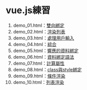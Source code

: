 # vue.js練習
1. demo_01.html：[雙向綁定](https://github.com/MckeyHong/mk_vue/blob/master/demo_01.html)
2. demo_02.html：[渲染列表](https://github.com/MckeyHong/mk_vue/blob/master/demo_02.html)
3. demo_03.html：[處理用戶輸入](https://github.com/MckeyHong/mk_vue/blob/master/demo_03.html)
4. demo_04.html：[綜合](https://github.com/MckeyHong/mk_vue/blob/master/demo_04.html)
5. demo_05.html：[響應的資料綁定](https://github.com/MckeyHong/mk_vue/blob/master/demo_05.html)
6. demo_06.html：[資料綁定語法](https://github.com/MckeyHong/mk_vue/blob/master/demo_06.html)
7. demo_07.html：[計算屬性](https://github.com/MckeyHong/mk_vue/blob/master/demo_07.html)
8. demo_08.html：[class與style綁定](https://github.com/MckeyHong/mk_vue/blob/master/demo_08.html)
9. demo_09.html：[條件渲染](https://github.com/MckeyHong/mk_vue/blob/master/demo_09.html)
10. demo_10.html：[列表渲染](https://github.com/MckeyHong/mk_vue/blob/master/demo_10.html)
